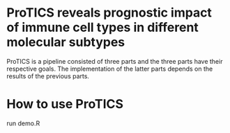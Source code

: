 # ProTICS reveals prognostic impact of immune cell types in different molecular subtypes

ProTICS is a pipeline consisted of three parts and the three parts have their respective goals. 
The implementation of the latter parts depends on the results of the previous parts.

# How to use ProTICS
run demo.R
